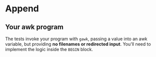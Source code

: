 # Append

## Your awk program

The tests invoke your program with `gawk`, passing a value into an awk variable, but providing **no filenames or redirected input**.
You'll need to implement the logic inside the `BEGIN` block.

